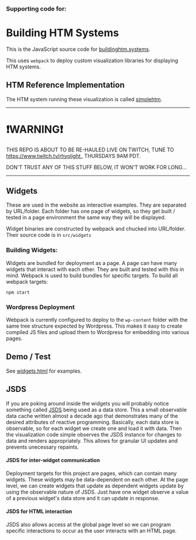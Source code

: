 ### Supporting code for:

# Building HTM Systems

This is the JavaScript source code for [buildinghtm.systems](http://buildinghtm.systems).

This uses `webpack` to deploy custom visualization libraries for displaying HTM systems.

## HTM Reference Implementation

The HTM system running these visualization is called [simplehtm](https://github.com/htm-community/simplehtm).

* * *

# ❗️WARNING❗️

THIS REPO IS ABOUT TO BE RE-HAULED LIVE ON TWITCH, TUNE TO https://www.twitch.tv/rhyolight_ THURSDAYS 9AM PDT.

DON'T TRUST ANY OF THIS STUFF BELOW, IT WON'T WORK FOR LONG...

* * *


## Widgets

These are used in the website as interactive examples. They are separated by URL/folder. Each folder has one page of
widgets, so they get built / tested in a page environment the same way they will be displayed.

Widget binaries are constructed by webpack and chucked into URL/folder. Their source code is in `src/widgets`

### Building Widgets:

Widgets are bundled for deployment as a page. A page can have many widgets that interact with each other. They are built and tested with this in mind. Webpack is used to build bundles for specific targets. To build all webpack targets:

    npm start

### Wordpress Deployment

Webpack is currently configured to deploy to the `wp-content` folder with the same tree structure expected by Wordpress. This makes it easy to create compiled JS files and upload them to Wordpress for embedding into various pages.

## Demo / Test

See [widgets.html](./widgets.html) for examples.

## JSDS

If you are poking around inside the widgets you will probably notice something called [JSDS](https://github.com/rhyolight/JavaScript-Data-Store) being used as a data store. This a small observable data cache written almost a decade ago that demonstrates many of the desired attributes of reactive programming. Basically, each data store is observable, so for each widget we create one and load it with data. Then the visualization code simple observes the JSDS instance for changes to data and renders appropriately. This allows for granular UI updates and prevents unecessary repaints. 

#### JSDS for inter-widget communication

Deployment targets for this project are pages, which can contain many widgets. These widgets may be data-dependent on each other. At the page level, we can create widgets that update as dependent widgets update by using the observable nature of JSDS. Just have one widget observe a value of a previous widget's data store and it can update in response.

#### JSDS for HTML interaction

JSDS also allows access at the global page level so we can program specific interactions to occur as the user interacts with an HTML page.
